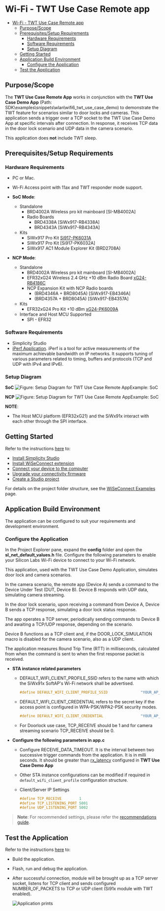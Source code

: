# Wi-Fi - TWT Use Case Remote app

- [Wi-Fi - TWT Use Case Remote app](#wi-fi---twt-use-case-remote-app)
  - [Purpose/Scope](#purposescope)
  - [Prerequisites/Setup Requirements](#prerequisitessetup-requirements)
    - [Hardware Requirements](#hardware-requirements)
    - [Software Requirements](#software-requirements)
    - [Setup Diagram](#setup-diagram)
  - [Getting Started](#getting-started)
  - [Application Build Environment](#application-build-environment)
    - [Configure the Application](#configure-the-application)
  - [Test the Application](#test-the-application)

## Purpose/Scope

The **TWT Use Case Remote App** works in conjunction with the **TWT Use Case Demo App** (Path: SDK\examples\snippets\wlan\wifi6_twt_use_case_demo) to demonstrate the TWT feature for scenarios similar to door locks and cameras. This application sends a trigger over a TCP socket to the TWT Use Case Demo App at specific intervals after connection. In response, it receives TCP data in the door lock scenario and UDP data in the camera scenario. 

This application does **not** include TWT sleep.


## Prerequisites/Setup Requirements

### Hardware Requirements  

- PC or Mac.
- Wi-Fi Access point with 11ax and TWT responder mode support.
- **SoC Mode**:
  - Standalone
    - BRD4002A Wireless pro kit mainboard [SI-MB4002A]
    - Radio Boards 
  	  - BRD4338A [SiWx917-RB4338A]
  	  - BRD4343A [SiWx917-RB4343A]
  - Kits
  	- SiWx917 Pro Kit [Si917-PK6031A](https://www.silabs.com/development-tools/wireless/wi-fi/siwx917-pro-kit?tab=overview)
  	- SiWx917 Pro Kit [Si917-PK6032A]
    - SiWx917 AC1 Module Explorer Kit (BRD2708A)
  	
- **NCP Mode**:
  - Standalone
    - BRD4002A Wireless pro kit mainboard [SI-MB4002A]
    - EFR32xG24 Wireless 2.4 GHz +10 dBm Radio Board [xG24-RB4186C](https://www.silabs.com/development-tools/wireless/xg24-rb4186c-efr32xg24-wireless-gecko-radio-board?tab=overview)
    - NCP Expansion Kit with NCP Radio boards
      - (BRD4346A + BRD8045A) [SiWx917-EB4346A]
      - (BRD4357A + BRD8045A) [SiWx917-EB4357A]
  - Kits
  	- EFR32xG24 Pro Kit +10 dBm [xG24-PK6009A](https://www.silabs.com/development-tools/wireless/efr32xg24-pro-kit-10-dbm?tab=overview)
  - Interface and Host MCU Supported
    - SPI - EFR32 

### Software Requirements

- Simplicity Studio 
- [iPerf Application](https://sourceforge.net/projects/iperf2/files/iperf-2.0.8-win.zip/download). iPerf is a tool for active measurements of the maximum achievable bandwidth on IP networks. It supports tuning of various parameters related to timing, buffers and protocols (TCP and UDP with IPv4 and IPv6).

### Setup Diagram

 **SoC**
![Figure: Setup Diagram for TWT Use Case Remote AppExample: SoC](resources/readme/twt_tcpandudpclient_soc.png) 
 
 **NCP**
![Figure: Setup Diagram for TWT Use Case Remote AppExample: SoC](resources/readme/twt_tcpclient_udp_client_ncp.png) 

**NOTE**: 
- The Host MCU platform (EFR32xG21) and the SiWx91x interact with each other through the SPI interface. 

## Getting Started

Refer to the instructions [here](https://docs.silabs.com/wiseconnect/latest/wiseconnect-getting-started/) to:

- [Install Simplicity Studio](https://docs.silabs.com/wiseconnect/latest/wiseconnect-developers-guide-developing-for-silabs-hosts/#install-simplicity-studio)
- [Install WiSeConnect extension](https://docs.silabs.com/wiseconnect/latest/wiseconnect-developers-guide-developing-for-silabs-hosts/#install-the-wi-se-connect-extension)
- [Connect your device to the computer](https://docs.silabs.com/wiseconnect/latest/wiseconnect-developers-guide-developing-for-silabs-hosts/#connect-si-wx91x-to-computer)
- [Upgrade your connectivity firmware](https://docs.silabs.com/wiseconnect/latest/wiseconnect-developers-guide-developing-for-silabs-hosts/#update-si-wx91x-connectivity-firmware)
- [Create a Studio project](https://docs.silabs.com/wiseconnect/latest/wiseconnect-developers-guide-developing-for-silabs-hosts/#create-a-project)

For details on the project folder structure, see the [WiSeConnect Examples](https://docs.silabs.com/wiseconnect/latest/wiseconnect-examples/#example-folder-structure) page.

## Application Build Environment

The application can be configured to suit your requirements and development environment.

### Configure the Application

In the Project Explorer pane, expand the **config** folder and open the **sl_net_default_values.h** file. Configure the following parameters to enable your Silicon Labs Wi-Fi device to connect to your Wi-Fi network.

This application, used with the TWT Use Case Demo Application, simulates door lock and camera scenarios.

In the camera scenario, the remote app (Device A) sends a command to the Device Under Test (DUT, Device B). Device B responds with UDP data, simulating camera streaming.

In the door lock scenario, upon receiving a command from Device A, Device B sends a TCP response, simulating a door lock status response.

The app operates a TCP server, periodically sending commands to Device B and awaiting a TCP/UDP response, depending on the scenario.

Device B functions as a TCP client and, if the DOOR_LOCK_SIMULATION macro is disabled for the camera scenario, also as a UDP client.

The application measures Round Trip Time (RTT) in milliseconds, calculated from when the command is sent to when the first response packet is received.

- **STA instance related parameters**

  - DEFAULT_WIFI_CLIENT_PROFILE_SSID refers to the name with which the SiWx91x SoftAP's Wi-Fi network shall be advertised.

     ```c
     #define DEFAULT_WIFI_CLIENT_PROFILE_SSID               "YOUR_AP_SSID"      
     ```

  - DEFAULT_WIFI_CLIENT_CREDENTIAL refers to the secret key if the access point is configured in WPA-PSK/WPA2-PSK security modes.

     ```c 
     #define DEFAULT_WIFI_CLIENT_CREDENTIAL                 "YOUR_AP_PASSPHRASE" 
     ```

  - For Doorlock use case, TCP_RECEIVE should be 1 and for camera streaming scenario TCP_RECEIVE should be 0.

- **Configure the following parameters in app.c**
  - Configure RECEIVE_DATA_TIMEOUT. It is the interval between two successive trigger commands from the application. It is in milli seconds. It should be greater than [rx_latency](https://docs.silabs.com/wiseconnect/latest/wiseconnect-api-reference-guide-wi-fi/sl-wifi-twt-selection-t#rx-latency) configured in **TWT Use Case Demo App** 

  - Other STA instance configurations can be modified if required in `default_wifi_client_profile` configuration structure.

  - Client/Server IP Settings

      ```c
      #define TCP_RECEIVE        1
      #define TCP_LISTENING_PORT 5001
      #define UDP_LISTENING_PORT 5002            
      ```

> **Note**: For recommended settings, please refer the [recommendations guide](https://docs.silabs.com/wiseconnect/latest/wiseconnect-developers-guide-prog-recommended-settings/).

## Test the Application

Refer to the instructions [here](https://docs.silabs.com/wiseconnect/latest/wiseconnect-getting-started/) to:

- Build the application.
- Flash, run and debug the application.
- After successful connection, module will be brought up as a TCP server socket, listens for TCP client and sends configured NUMBER_OF_PACKETS to TCP or UDP client (Si91x module with TWT enabled).

    ![Application prints](resources/readme/remoteapplicationprintssoc.png)
